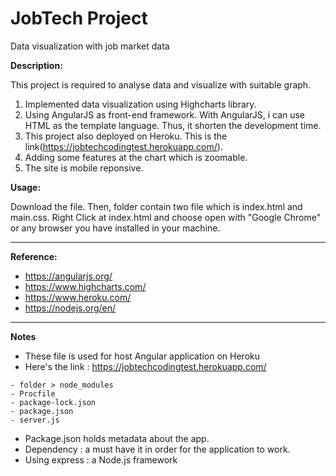 # JobTech Project

Data visualization with job market data

**Description:**

This project is required to analyse data and visualize with suitable graph.

1. Implemented data visualization using Highcharts library.
2. Using AngularJS as front-end framework. With AngularJS, i can use HTML as the template language. Thus, it shorten the development time.
3. This project also deployed on Heroku. This is the link(https://jobtechcodingtest.herokuapp.com/).
4. Adding some features at the chart which is zoomable.
5. The site is mobile reponsive.

**Usage:**

Download the file. Then, folder contain two file which is index.html and main.css.
Right Click at index.html and choose open with "Google Chrome" or any browser you have installed in your machine.

---
**Reference:**
- https://angularjs.org/
- https://www.highcharts.com/
- https://www.heroku.com/
- https://nodejs.org/en/

---
**Notes**
- These file is used for host Angular application on Heroku
- Here's the link : https://jobtechcodingtest.herokuapp.com/
```
- folder > node_modules
- Procfile
- package-lock.json
- package.json
- server.js
```
- Package.json holds metadata about the app.
- Dependency : a must have it in order for the application to work.
- Using express : a Node.js framework
